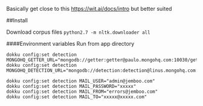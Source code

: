 Basically get close to this https://wit.ai/docs/intro but better suited

##Install

Download corpus files
`python2.7 -m nltk.downloader all`


####Environment variables
Run from app directory
````
dokku config:set detection MONGOHQ_GETTER_URL="mongodb://getter:getter@paulo.mongohq.com:10030/getter"
dokku config:set detection MONGOHQ_DETECTION_URL="mongodb://detection:detection@linus.mongohq.com:10016/detection"

dokku config:set detection MAIL_USER="admin@jemboo.com"
dokku config:set detection MAIL_PASSWORD="xxxxx"
dokku config:set detection MAIL_FROM="errors@jemboo.com"
dokku config:set detection MAIL_TO="xxxxx@xxxxx.com"

````
